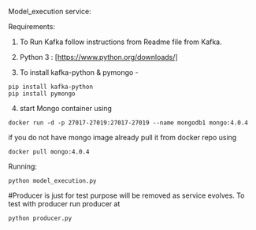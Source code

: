 Model_execution service:

Requirements:

1. To Run Kafka follow instructions from Readme file from Kafka.

2. Python 3 : [https://www.python.org/downloads/]

3. To install kafka-python & pymongo -

```
pip install kafka-python
pip install pymongo
```

4. start Mongo container using

```
docker run -d -p 27017-27019:27017-27019 --name mongodb1 mongo:4.0.4
```

if you do not have mongo image already pull it from docker repo using

```
docker pull mongo:4.0.4
```


Running:
```
python model_execution.py
```
#Producer is just for test purpose will be removed as service evolves.
To test with producer run producer at 
```
python producer.py
```

